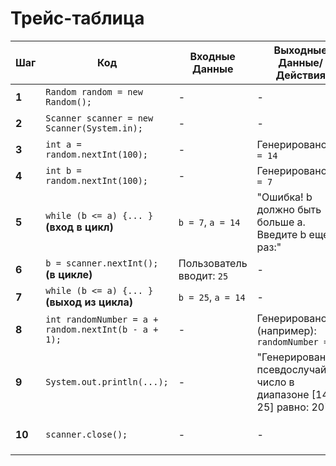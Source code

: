 **Трейс-таблица**
================

| **Шаг** | **Код** | **Входные Данные** | **Выходные Данные/Действия** | **Состояние Переменных** |
| --- | --- | --- | --- | --- |
| **1** | `Random random = new Random();` | - | - | `random` (инициализирован) |
| **2** | `Scanner scanner = new Scanner(System.in);` | - | - | `scanner` (инициализирован) |
| **3** | `int a = random.nextInt(100);` | - | Генерировано: `a = 14` | `a = 14` |
| **4** | `int b = random.nextInt(100);` | - | Генерировано: `b = 7` | `a = 14`, `b = 7` |
| **5** | `while (b <= a) {... }` **(вход в цикл)** | `b = 7`, `a = 14` | "Ошибка! b должно быть больше a. Введите b еще раз:" | `a = 14`, `b = 7` |
| **6** | `b = scanner.nextInt();` **(в цикле)** | Пользователь вводит: `25` | - | `a = 14`, `b = 25` |
| **7** | `while (b <= a) {... }` **(выход из цикла)** | `b = 25`, `a = 14` | - | `a = 14`, `b = 25` |
| **8** | `int randomNumber = a + random.nextInt(b - a + 1);` | - | Генерировано (например): `randomNumber = 20` | `a = 14`, `b = 25`, `randomNumber = 20` |
| **9** | `System.out.println(...);` | - | "Генерированное псевдослучайное число в диапазоне [14; 25] равно: 20" | `a = 14`, `b = 25`, `randomNumber = 20` |
| **10** | `scanner.close();` | - | - | `scanner` (закрыт), `a = 14`, `b = 25`, `randomNumber = 20` |